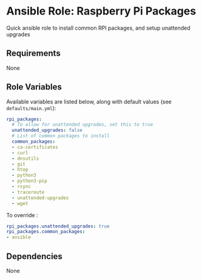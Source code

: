 # Ansible Role: Raspberry Pi Packages

Quick ansible role to install common RPI packages, and setup unattended upgrades

## Requirements

None

## Role Variables

Available variables are listed below, along with default values (see `defaults/main.yml`):

```yaml
rpi_packages:
  # To allow for unattended upgrades, set this to true
  unattended_upgrades: false
  # List of common packages to install
  common_packages:
  - ca-certificates
  - curl
  - dnsutils
  - git
  - htop
  - python3
  - python3-pip
  - rsync
  - traceroute
  - unattended-upgrades
  - wget
```

To override :

```yaml
rpi_packages.unattended_upgrades: true
rpi_packages.common_packages:
- ansible
```

## Dependencies

None


